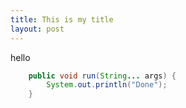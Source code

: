 ```yaml
---
title: This is my title
layout: post
---
```


hello

```java
    public void run(String... args) {
        System.out.println("Done");
    }
```
